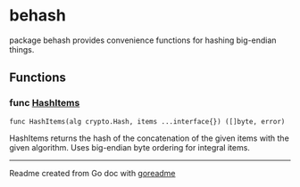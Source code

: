 # behash

package behash provides convenience functions for hashing big-endian things.

## Functions

### func [HashItems](/pkg/behash/behash.go#L11)

`func HashItems(alg crypto.Hash, items ...interface{}) ([]byte, error)`

HashItems returns the hash of the concatenation of the given items with the given algorithm.
Uses big-endian byte ordering for integral items.

---
Readme created from Go doc with [goreadme](https://github.com/posener/goreadme)
